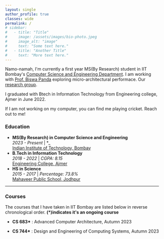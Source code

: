 ```yaml
---
layout: single
author_profile: true
classes: wide
permalink: /
# sidebar:
#   - title: "Title"
#     image: /assets/images/bio-photo.jpeg
#     image_alt: "image"
#     text: "Some text here."
#   - title: "Another Title"
#     text: "More text here."
---
```


Namo-namah, I'm currently a first year MS(By Research) student in IIT Bombay's [Computer Science and Engineering Department](https://www.cse.iitb.ac.in/). I am working with [Prof. Biswa Panda](https://www.cse.iitb.ac.in/~biswa/) exploring micro-architectural performace. Our [research group](https://casper-iitb.github.io/).

I graduated with Btech in Information Technology from Engineering college, Ajmer in June 2022.

If I am not working on my computer, you can find me playing cricket. Reach out to me!

### Education

- **MS(By Research) in Computer Science and Engineering**<br>_2023 - Present_ &#124; \*_<br>[Indian Institute of Technology, Bombay](https://www.iitb.ac.in/)
- **B.Tech in Information Technology**<br>_2018 - 2022_ &#124; _CGPA: 8.15_<br>[Engineering College, Ajmer](https://ecajmer.ac.in/)
- **HS in Science**<br>_2015 - 2017_ &#124; _Percentage: 73.8%_<br>[Mahaveer Public School, Jodhpur](https://www.mahaveerpublicschooljodhpur.com/)

<!-- To download my résumé click <a href="./assets/pdf/Debojeet_s_Resume.pdf" title="Download Resume" download="debojeetDasResume"><span>here </span><i class="fas fa-download" aria-hidden="true"></i></a><br>
{: .notice--primary} -->

---

### Courses

The courses that I have taken in IIT Bombay are listed below in reverse chronological order.
**(*)indicates it's an ongoing course**

<!-- - **CS 230** : Digital Logic Design and Computer Architecture, Spring 2023 -->
- **CS 683\*** : Advanced Computer Architecture, Autumn 2023

- **CS 744\*** : Design and Engineering of Computing Systems, Autumn 2023


<!-- ### Teaching Assistantship

I have been a teaching assistant for the following courses in IIT Bombay.

- **CS 230/232\*** : Digital Logic Design and Computer Architecture & Lab (DLD & CA), Spring 2023
- **CS 347/333** : Operating Systems & Lab (OS), Autumn 2022

To know more about my courses and teaching assistantship click [here.](./extras/courses/)
{: .notice} -->

<!-- <div  class="notice notice--success">
    <strong>Recent Updates</strong>
    <ul>
        <li><strong>August 2022:</strong> Graduated from CIT Kokrajhar with a B. Tech. in Computer Science and Engineering with a CGPA of 9.57/10</li>
        <li><strong>July 2022:</strong> Joined IIT Bombay to pursue Ph.D. in CSE</li>
        <li><strong>May 2022:</strong> Selected for PhD Programme in CSE Department, IIT Bombay</li>
    </ul>
    <a href="./extras/updates/">All Updates (Archive)</a>
</div>

To know more about me click [here.](./extras/profile/)
{: .notice}

### Research Updates

<div class="notice notice--info">
    <ol>
        <li><strong>Development and Testing of "TeachAR" - A Platform for Teaching AR based Applications</strong><br><strong>Debojeet Das</strong>, Sourav Kumar Biswas, Swaubhik Chakraborty, Dipali Basumatary and Ranjan Maity<br>Submitted in <a href="https://www.mexihc.org/2022/" target=blank>MexIHC 2022</a></li>
    </ol>
    <a href="./research/">All Research (Archive)</a>
</div> -->
